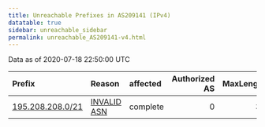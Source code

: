 ```yaml
---
title: Unreachable Prefixes in AS209141 (IPv4)
datatable: true
sidebar: unreachable_sidebar
permalink: unreachable_AS209141-v4.html
---
```


Data as of 2020-07-18 22:50:00 UTC


<div class="datatable-begin"></div>

| Prefix                                                     | Reason                                                                                                   | affected   |   Authorized AS |   MaxLength | Anchor                                         |   unreachable /24s |
|:-----------------------------------------------------------|:---------------------------------------------------------------------------------------------------------|:-----------|----------------:|------------:|:-----------------------------------------------|-------------------:|
| [195.208.208.0/21](https://stat.ripe.net/195.208.208.0/21) | [INVALID ASN](https://rpki-validator.ripe.net/announcement-preview?asn=AS209141&prefix=195.208.208.0/21) | complete   |               0 |          32 | [RIPE](unreachable_RIPE_NCC_RPKI_Root-v4.html) |                  8 |

<div class="datatable-end"></div>